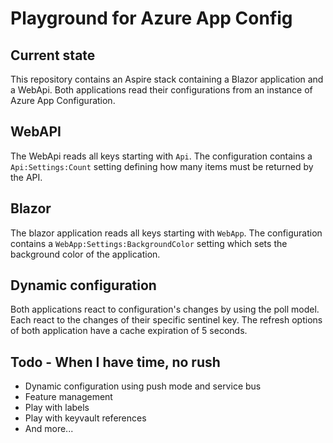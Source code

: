 # Playground for Azure App Config

## Current state

This repository contains an Aspire stack containing a Blazor application and a WebApi. Both applications read their configurations from an instance of Azure App Configuration.

## WebAPI

The WebApi reads all keys starting with `Api`. The configuration contains a `Api:Settings:Count` setting defining how many items must be returned by the API.

## Blazor

The blazor application reads all keys starting with `WebApp`. The configuration contains a `WebApp:Settings:BackgroundColor` setting which sets the background color of the application.

## Dynamic configuration

Both applications react to configuration's changes by using the poll model. Each react to the changes of their specific sentinel key. The refresh options of both application have a cache expiration of 5 seconds.

## Todo - When I have time, no rush

- Dynamic configuration using push mode and service bus
- Feature management
- Play with labels
- Play with keyvault references
- And more...